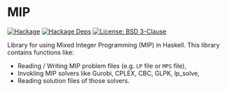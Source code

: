 # MIP

[![Hackage](https://img.shields.io/hackage/v/MIP.svg)](https://hackage.haskell.org/package/MIP)
[![Hackage Deps](https://img.shields.io/hackage-deps/v/MIP.svg)](https://packdeps.haskellers.com/feed?needle=MIP)
[![License: BSD 3-Clause](https://img.shields.io/badge/License-BSD%203--Clause-blue.svg)](https://opensource.org/licenses/BSD-3-Clause)

Library for using Mixed Integer Programming (MIP) in Haskell.
This library contains functions like:

* Reading / Writing MIP problem files (e.g. `LP` file or `MPS` file),
* Invokling MIP solvers like Gurobi, CPLEX, CBC, GLPK, lp_solve,
* Reading solution files of those solvers.
